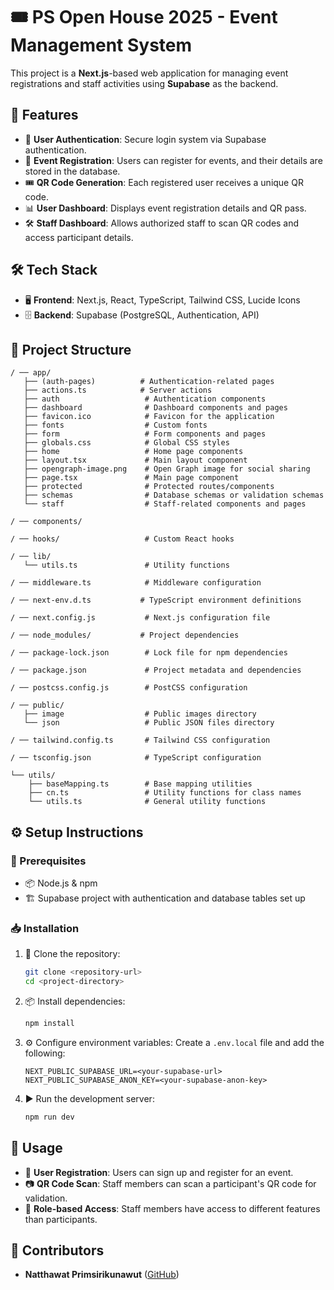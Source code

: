 # 🎟️ PS Open House 2025 - Event Management System
This project is a **Next.js**-based web application for managing event registrations and staff activities using **Supabase** as the backend.


## 🚀 Features
- 🔐 **User Authentication**: Secure login system via Supabase authentication.
- 📝 **Event Registration**: Users can register for events, and their details are stored in the database.
- 🎟️ **QR Code Generation**: Each registered user receives a unique QR code.
- 📊 **User Dashboard**: Displays event registration details and QR pass.
- 🛠️ **Staff Dashboard**: Allows authorized staff to scan QR codes and access participant details.


## 🛠️ Tech Stack
- 🖥️ **Frontend**: Next.js, React, TypeScript, Tailwind CSS, Lucide Icons
- 🗄️ **Backend**: Supabase (PostgreSQL, Authentication, API)


## 📁 Project Structure
```
/ ── app/
   ├── (auth-pages)          # Authentication-related pages
   ├── actions.ts            # Server actions
   ├── auth                   # Authentication components
   ├── dashboard              # Dashboard components and pages
   ├── favicon.ico            # Favicon for the application
   ├── fonts                  # Custom fonts
   ├── form                   # Form components and pages
   ├── globals.css            # Global CSS styles
   ├── home                   # Home page components
   ├── layout.tsx             # Main layout component
   ├── opengraph-image.png    # Open Graph image for social sharing
   ├── page.tsx               # Main page component
   ├── protected              # Protected routes/components
   ├── schemas                # Database schemas or validation schemas
   └── staff                  # Staff-related components and pages

/ ── components/

/ ── hooks/                   # Custom React hooks

/ ── lib/
   └── utils.ts               # Utility functions

/ ── middleware.ts            # Middleware configuration

/ ── next-env.d.ts           # TypeScript environment definitions

/ ── next.config.js           # Next.js configuration file

/ ── node_modules/           # Project dependencies

/ ── package-lock.json        # Lock file for npm dependencies

/ ── package.json             # Project metadata and dependencies

/ ── postcss.config.js        # PostCSS configuration

/ ── public/
   ├── image                  # Public images directory
   └── json                   # Public JSON files directory

/ ── tailwind.config.ts       # Tailwind CSS configuration

/ ── tsconfig.json            # TypeScript configuration

└── utils/
    ├── baseMapping.ts        # Base mapping utilities
    ├── cn.ts                 # Utility functions for class names
    └── utils.ts              # General utility functions
```


## ⚙️ Setup Instructions
### 📌 Prerequisites
- 📦 Node.js & npm
- 🏗️ Supabase project with authentication and database tables set up

### 📥 Installation
1. 📂 Clone the repository:
   ```sh
   git clone <repository-url>
   cd <project-directory>
   ```
2. 📦 Install dependencies:
   ```sh
   npm install
   ```
3. ⚙️ Configure environment variables:
   Create a `.env.local` file and add the following:
   ```env
   NEXT_PUBLIC_SUPABASE_URL=<your-supabase-url>
   NEXT_PUBLIC_SUPABASE_ANON_KEY=<your-supabase-anon-key>
   ```
4. ▶️ Run the development server:
   ```sh
   npm run dev
   ```


## 🎯 Usage
- 📝 **User Registration**: Users can sign up and register for an event.
- 📷 **QR Code Scan**: Staff members can scan a participant's QR code for validation.
- 🔑 **Role-based Access**: Staff members have access to different features than participants.


## 👥 Contributors
- **Natthawat Primsirikunawut** ([GitHub](https://github.com/N0TAW00D))

